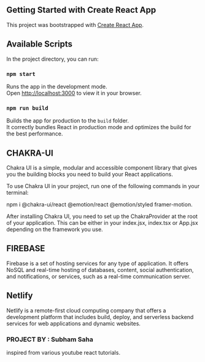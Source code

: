 ## Getting Started with Create React App

This project was bootstrapped with [Create React App](https://github.com/facebook/create-react-app).

## Available Scripts

In the project directory, you can run:

### `npm start`

Runs the app in the development mode.\
Open [http://localhost:3000](http://localhost:3000) to view it in your browser.


### `npm run build`

Builds the app for production to the `build` folder.\
It correctly bundles React in production mode and optimizes the build for the best performance.



## CHAKRA-UI 

Chakra UI is a simple, modular and accessible component library that gives you the building blocks you need to build your React applications.

To use Chakra UI in your project, run one of the following commands in your terminal:

npm i @chakra-ui/react @emotion/react @emotion/styled framer-motion.

After installing Chakra UI, you need to set up the ChakraProvider at the root of your application. This can be either in your index.jsx, index.tsx or App.jsx depending on the framework you use.


## FIREBASE

Firebase is a set of hosting services for any type of application. It offers NoSQL and real-time hosting of databases, content, social authentication, and notifications, or services, such as a real-time communication server.


## Netlify 

Netlify is a remote-first cloud computing company that offers a development platform that includes build, deploy, and serverless backend services for web applications and dynamic websites.


### PROJECT BY : Subham Saha 
inspired from various youtube react tutorials.
